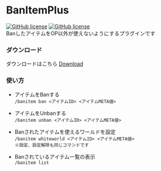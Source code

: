# BanItemPlus
[![GitHub license](https://img.shields.io/badge/license-UIUC/NCSA-blue)](https://github.com/Saisana299/BanItemPlus/blob/master/LICENCE)
[![GitHub license](https://img.shields.io/badge/release-v1.0.0-green)](https://github.com/Saisana299/BanItemPlus/releases/tag/v1.0.0)  
BanしたアイテムをOP以外が使えないようにするプラグインです

### ダウンロード
ダウンロードはこちら [Download](https://github.com/Saisana299/BanItemPlus/releases/tag/v1.0.0)  
  
### 使い方  
- アイテムをBanする  
`/banitem ban <アイテムID> <アイテムMETA値>`

- アイテムをUnbanする  
`/banitem unban <アイテムID> <アイテムMETA値>`

- Banされたアイテムを使えるワールドを設定  
`/banitem whiteworld <アイテムID> <アイテムMETA値>`  
`※設定、設定解除も同じコマンドです`

- Banされているアイテム一覧の表示  
`/banitem list`

